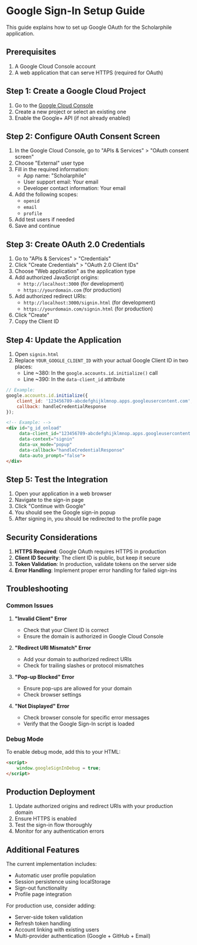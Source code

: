 # Google Sign-In Setup Guide

This guide explains how to set up Google OAuth for the Scholarphile application.

## Prerequisites

1. A Google Cloud Console account
2. A web application that can serve HTTPS (required for OAuth)

## Step 1: Create a Google Cloud Project

1. Go to the [Google Cloud Console](https://console.cloud.google.com/)
2. Create a new project or select an existing one
3. Enable the Google+ API (if not already enabled)

## Step 2: Configure OAuth Consent Screen

1. In the Google Cloud Console, go to "APIs & Services" > "OAuth consent screen"
2. Choose "External" user type
3. Fill in the required information:
   - App name: "Scholarphile"
   - User support email: Your email
   - Developer contact information: Your email
4. Add the following scopes:
   - `openid`
   - `email`
   - `profile`
5. Add test users if needed
6. Save and continue

## Step 3: Create OAuth 2.0 Credentials

1. Go to "APIs & Services" > "Credentials"
2. Click "Create Credentials" > "OAuth 2.0 Client IDs"
3. Choose "Web application" as the application type
4. Add authorized JavaScript origins:
   - `http://localhost:3000` (for development)
   - `https://yourdomain.com` (for production)
5. Add authorized redirect URIs:
   - `http://localhost:3000/signin.html` (for development)
   - `https://yourdomain.com/signin.html` (for production)
6. Click "Create"
7. Copy the Client ID

## Step 4: Update the Application

1. Open `signin.html`
2. Replace `YOUR_GOOGLE_CLIENT_ID` with your actual Google Client ID in two places:
   - Line ~380: In the `google.accounts.id.initialize()` call
   - Line ~390: In the `data-client_id` attribute

```javascript
// Example:
google.accounts.id.initialize({
    client_id: '123456789-abcdefghijklmnop.apps.googleusercontent.com',
    callback: handleCredentialResponse
});
```

```html
<!-- Example: -->
<div id="g_id_onload"
     data-client_id="123456789-abcdefghijklmnop.apps.googleusercontent.com"
     data-context="signin"
     data-ux_mode="popup"
     data-callback="handleCredentialResponse"
     data-auto_prompt="false">
</div>
```

## Step 5: Test the Integration

1. Open your application in a web browser
2. Navigate to the sign-in page
3. Click "Continue with Google"
4. You should see the Google sign-in popup
5. After signing in, you should be redirected to the profile page

## Security Considerations

1. **HTTPS Required**: Google OAuth requires HTTPS in production
2. **Client ID Security**: The client ID is public, but keep it secure
3. **Token Validation**: In production, validate tokens on the server side
4. **Error Handling**: Implement proper error handling for failed sign-ins

## Troubleshooting

### Common Issues

1. **"Invalid Client" Error**
   - Check that your Client ID is correct
   - Ensure the domain is authorized in Google Cloud Console

2. **"Redirect URI Mismatch" Error**
   - Add your domain to authorized redirect URIs
   - Check for trailing slashes or protocol mismatches

3. **"Pop-up Blocked" Error**
   - Ensure pop-ups are allowed for your domain
   - Check browser settings

4. **"Not Displayed" Error**
   - Check browser console for specific error messages
   - Verify that the Google Sign-In script is loaded

### Debug Mode

To enable debug mode, add this to your HTML:

```html
<script>
    window.googleSignInDebug = true;
</script>
```

## Production Deployment

1. Update authorized origins and redirect URIs with your production domain
2. Ensure HTTPS is enabled
3. Test the sign-in flow thoroughly
4. Monitor for any authentication errors

## Additional Features

The current implementation includes:
- Automatic user profile population
- Session persistence using localStorage
- Sign-out functionality
- Profile page integration

For production use, consider adding:
- Server-side token validation
- Refresh token handling
- Account linking with existing users
- Multi-provider authentication (Google + GitHub + Email) 